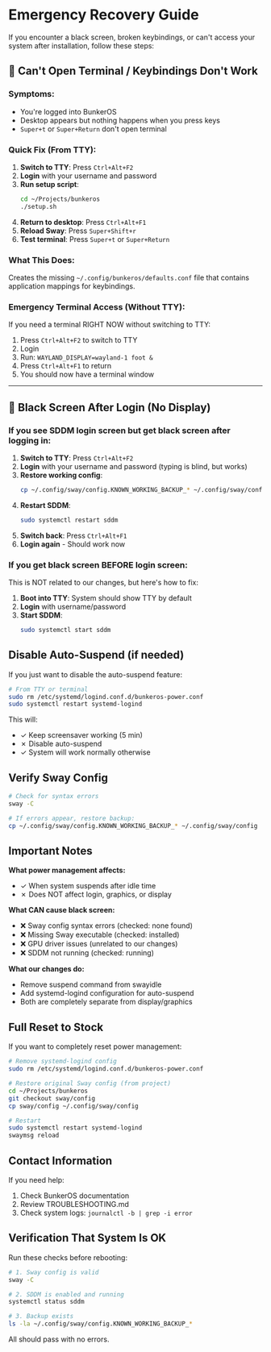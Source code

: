 # Emergency Recovery Guide

If you encounter a black screen, broken keybindings, or can't access your system after installation, follow these steps:

## 🚨 Can't Open Terminal / Keybindings Don't Work

### Symptoms:
- You're logged into BunkerOS
- Desktop appears but nothing happens when you press keys
- `Super+t` or `Super+Return` don't open terminal

### Quick Fix (From TTY):

1. **Switch to TTY**: Press `Ctrl+Alt+F2`
2. **Login** with your username and password
3. **Run setup script**:
   ```bash
   cd ~/Projects/bunkeros
   ./setup.sh
   ```
4. **Return to desktop**: Press `Ctrl+Alt+F1`
5. **Reload Sway**: Press `Super+Shift+r`
6. **Test terminal**: Press `Super+t` or `Super+Return`

### What This Does:
Creates the missing `~/.config/bunkeros/defaults.conf` file that contains application mappings for keybindings.

### Emergency Terminal Access (Without TTY):

If you need a terminal RIGHT NOW without switching to TTY:

1. Press `Ctrl+Alt+F2` to switch to TTY
2. Login
3. Run: `WAYLAND_DISPLAY=wayland-1 foot &`
4. Press `Ctrl+Alt+F1` to return
5. You should now have a terminal window

---

## 🚨 Black Screen After Login (No Display)

### If you see SDDM login screen but get black screen after logging in:

1. **Switch to TTY**: Press `Ctrl+Alt+F2`
2. **Login** with your username and password (typing is blind, but works)
3. **Restore working config**:
   ```bash
   cp ~/.config/sway/config.KNOWN_WORKING_BACKUP_* ~/.config/sway/config
   ```
4. **Restart SDDM**:
   ```bash
   sudo systemctl restart sddm
   ```
5. **Switch back**: Press `Ctrl+Alt+F1`
6. **Login again** - Should work now

### If you get black screen BEFORE login screen:

This is NOT related to our changes, but here's how to fix:

1. **Boot into TTY**: System should show TTY by default
2. **Login** with username/password
3. **Start SDDM**:
   ```bash
   sudo systemctl start sddm
   ```

## Disable Auto-Suspend (if needed)

If you just want to disable the auto-suspend feature:

```bash
# From TTY or terminal
sudo rm /etc/systemd/logind.conf.d/bunkeros-power.conf
sudo systemctl restart systemd-logind
```

This will:
- ✓ Keep screensaver working (5 min)
- ✗ Disable auto-suspend
- ✓ System will work normally otherwise

## Verify Sway Config

```bash
# Check for syntax errors
sway -C

# If errors appear, restore backup:
cp ~/.config/sway/config.KNOWN_WORKING_BACKUP_* ~/.config/sway/config
```

## Important Notes

**What power management affects:**
- ✓ When system suspends after idle time
- ✗ Does NOT affect login, graphics, or display

**What CAN cause black screen:**
- ❌ Sway config syntax errors (checked: none found)
- ❌ Missing Sway executable (checked: installed)
- ❌ GPU driver issues (unrelated to our changes)
- ❌ SDDM not running (checked: running)

**What our changes do:**
- Remove suspend command from swayidle
- Add systemd-logind configuration for auto-suspend
- Both are completely separate from display/graphics

## Full Reset to Stock

If you want to completely reset power management:

```bash
# Remove systemd-logind config
sudo rm /etc/systemd/logind.conf.d/bunkeros-power.conf

# Restore original Sway config (from project)
cd ~/Projects/bunkeros
git checkout sway/config
cp sway/config ~/.config/sway/config

# Restart
sudo systemctl restart systemd-logind
swaymsg reload
```

## Contact Information

If you need help:
1. Check BunkerOS documentation
2. Review TROUBLESHOOTING.md
3. Check system logs: `journalctl -b | grep -i error`

## Verification That System Is OK

Run these checks before rebooting:

```bash
# 1. Sway config is valid
sway -C

# 2. SDDM is enabled and running
systemctl status sddm

# 3. Backup exists
ls -la ~/.config/sway/config.KNOWN_WORKING_BACKUP_*
```

All should pass with no errors.

